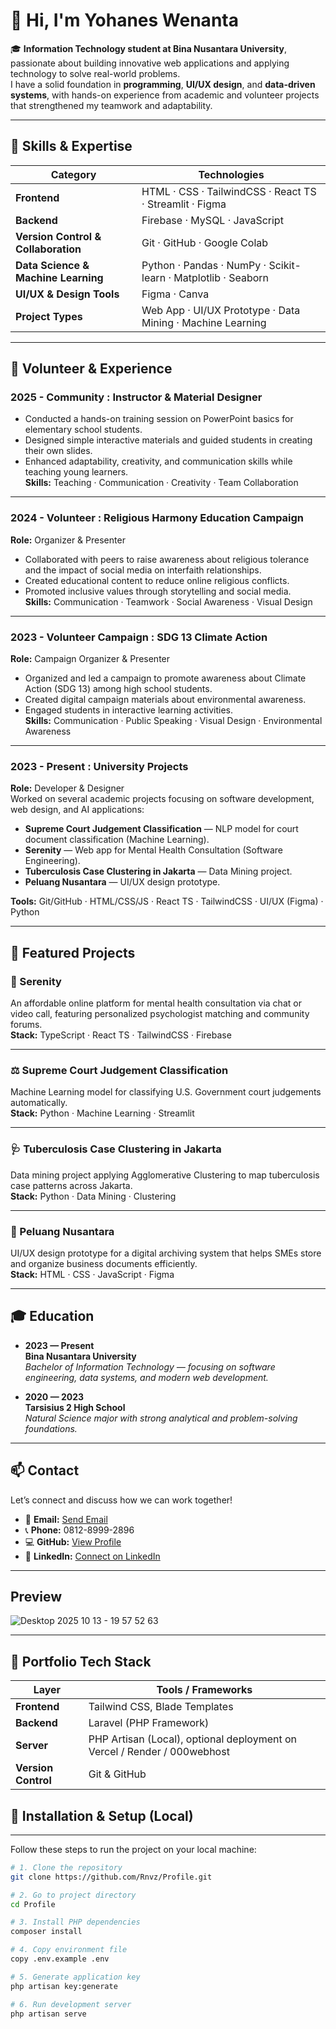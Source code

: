 # 👋 Hi, I'm Yohanes Wenanta

🎓 **Information Technology student at Bina Nusantara University**, passionate about building innovative web applications and applying technology to solve real-world problems.  
I have a solid foundation in **programming**, **UI/UX design**, and **data-driven systems**, with hands-on experience from academic and volunteer projects that strengthened my teamwork and adaptability.

---

## 🧠 Skills & Expertise

| Category | Technologies |
|-----------|---------------|
| **Frontend** | HTML · CSS · TailwindCSS · React TS · Streamlit · Figma |
| **Backend** | Firebase · MySQL · JavaScript |
| **Version Control & Collaboration** | Git · GitHub · Google Colab |
| **Data Science & Machine Learning** | Python · Pandas · NumPy · Scikit-learn · Matplotlib · Seaborn |
| **UI/UX & Design Tools** | Figma · Canva |
| **Project Types** | Web App · UI/UX Prototype · Data Mining · Machine Learning |

---

## 💼 Volunteer & Experience

### 2025 - Community : Instructor & Material Designer  
- Conducted a hands-on training session on PowerPoint basics for elementary school students.  
- Designed simple interactive materials and guided students in creating their own slides.  
- Enhanced adaptability, creativity, and communication skills while teaching young learners.  
**Skills:** Teaching · Communication · Creativity · Team Collaboration  

---

### 2024 - Volunteer : Religious Harmony Education Campaign  
**Role:** Organizer & Presenter  
- Collaborated with peers to raise awareness about religious tolerance and the impact of social media on interfaith relationships.  
- Created educational content to reduce online religious conflicts.  
- Promoted inclusive values through storytelling and social media.  
**Skills:** Communication · Teamwork · Social Awareness · Visual Design  

---

### 2023 - Volunteer Campaign : SDG 13 Climate Action  
**Role:** Campaign Organizer & Presenter  
- Organized and led a campaign to promote awareness about Climate Action (SDG 13) among high school students.  
- Created digital campaign materials about environmental awareness.  
- Engaged students in interactive learning activities.  
**Skills:** Communication · Public Speaking · Visual Design · Environmental Awareness  

---

### 2023 - Present : University Projects  
**Role:** Developer & Designer  
Worked on several academic projects focusing on software development, web design, and AI applications:
- **Supreme Court Judgement Classification** — NLP model for court document classification (Machine Learning).  
- **Serenity** — Web app for Mental Health Consultation (Software Engineering).  
- **Tuberculosis Case Clustering in Jakarta** — Data Mining project.  
- **Peluang Nusantara** — UI/UX design prototype.  

**Tools:** Git/GitHub · HTML/CSS/JS · React TS · TailwindCSS · UI/UX (Figma) · Python  

---

## 🚀 Featured Projects

### 🧘 Serenity  
An affordable online platform for mental health consultation via chat or video call, featuring personalized psychologist matching and community forums.  
**Stack:** TypeScript · React TS · TailwindCSS · Firebase  

---

### ⚖️ Supreme Court Judgement Classification  
Machine Learning model for classifying U.S. Government court judgements automatically.  
**Stack:** Python · Machine Learning · Streamlit  

---

### 🩺 Tuberculosis Case Clustering in Jakarta  
Data mining project applying Agglomerative Clustering to map tuberculosis case patterns across Jakarta.  
**Stack:** Python · Data Mining · Clustering  

---

### 📁 Peluang Nusantara  
UI/UX design prototype for a digital archiving system that helps SMEs store and organize business documents efficiently.  
**Stack:** HTML · CSS · JavaScript · Figma  

---

## 🎓 Education

- **2023 — Present**  
  **Bina Nusantara University**  
  *Bachelor of Information Technology — focusing on software engineering, data systems, and modern web development.*

- **2020 — 2023**  
  **Tarsisius 2 High School**  
  *Natural Science major with strong analytical and problem-solving foundations.*

---

## 📫 Contact

Let’s connect and discuss how we can work together!  

- 📧 **Email:** [Send Email](mailto:yohanes.wenanta@binus.ac.id)  
- 📞 **Phone:** 0812-8999-2896  
- 💻 **GitHub:** [View Profile](https://github.com/Rnvz)  
- 🔗 **LinkedIn:** [Connect on LinkedIn](https://www.linkedin.com/in/yohanes-wenanta-2965a01ba/)

---

## Preview
![Desktop 2025 10 13 - 19 57 52 63](https://github.com/user-attachments/assets/692bab44-57d3-4617-b020-24784615892d)

---

## :jigsaw: Portfolio Tech Stack

| Layer | Tools / Frameworks |
|-------|--------------------|
| **Frontend** | Tailwind CSS, Blade Templates |
| **Backend** | Laravel (PHP Framework) |
| **Server** | PHP Artisan (Local), optional deployment on Vercel / Render / 000webhost |
| **Version Control** | Git & GitHub |
## :rocket: Installation & Setup (Local)

---

Follow these steps to run the project on your local machine:

```bash
# 1. Clone the repository
git clone https://github.com/Rnvz/Profile.git

# 2. Go to project directory
cd Profile

# 3. Install PHP dependencies
composer install

# 4. Copy environment file
copy .env.example .env

# 5. Generate application key
php artisan key:generate

# 6. Run development server
php artisan serve

